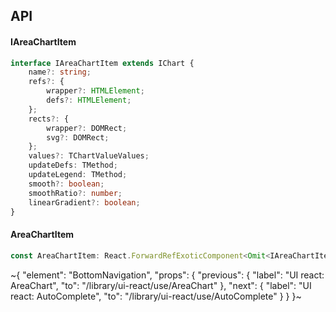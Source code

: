 

## API

#### IAreaChartItem

```ts
interface IAreaChartItem extends IChart {
    name?: string;
    refs?: {
        wrapper?: HTMLElement;
        defs?: HTMLElement;
    };
    rects?: {
        wrapper?: DOMRect;
        svg?: DOMRect;
    };
    values?: TChartValueValues;
    updateDefs: TMethod;
    updateLegend: TMethod;
    smooth?: boolean;
    smoothRatio?: number;
    linearGradient?: boolean;
}
```

#### AreaChartItem

```ts
const AreaChartItem: React.ForwardRefExoticComponent<Omit<IAreaChartItem, "ref"> & React.RefAttributes<unknown>>;
```


~{
  "element": "BottomNavigation",
  "props": {
    "previous": {
      "label": "UI react: AreaChart",
      "to": "/library/ui-react/use/AreaChart"
    },
    "next": {
      "label": "UI react: AutoComplete",
      "to": "/library/ui-react/use/AutoComplete"
    }
  }
}~
